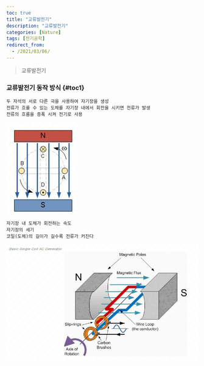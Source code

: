 ```yaml
---
toc: true
title: "교류발전기"
description: "교류발전기" 
categories: [Nature]
tags: [전기공학]
redirect_from:
  - /2021/03/06/
---
```


> 교류발전기

### 교류발전기 동작 방식 {#toc1}

```md
두 자석의 서로 다른 극을 사용하여 자기장을 생성
전류가 흐를 수 있는 도체를 자기장 내에서 회전을 시키면 전류가 발생
전류의 흐름을 증폭 시켜 전기로 사용
```

![교류전자기유도](/assets/images/screen/교류전자기유도.png)

```md
자기장 내 도체가 회전하는 속도
자기장의 세기 
코일(도체)의 길이가 길수록 전류가 커진다
```

![교류발전기](/assets/images/screen/교류발전기.png)

[^1]: This is a footnote.

[kramdown]: https://kramdown.gettalong.org/
[My Blog]: https://marindie.github.io
